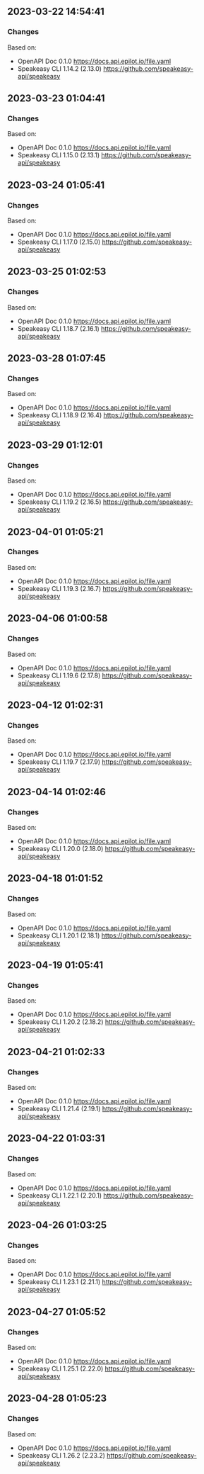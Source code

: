 

## 2023-03-22 14:54:41
### Changes
Based on:
- OpenAPI Doc 0.1.0 https://docs.api.epilot.io/file.yaml
- Speakeasy CLI 1.14.2 (2.13.0) https://github.com/speakeasy-api/speakeasy

## 2023-03-23 01:04:41
### Changes
Based on:
- OpenAPI Doc 0.1.0 https://docs.api.epilot.io/file.yaml
- Speakeasy CLI 1.15.0 (2.13.1) https://github.com/speakeasy-api/speakeasy

## 2023-03-24 01:05:41
### Changes
Based on:
- OpenAPI Doc 0.1.0 https://docs.api.epilot.io/file.yaml
- Speakeasy CLI 1.17.0 (2.15.0) https://github.com/speakeasy-api/speakeasy

## 2023-03-25 01:02:53
### Changes
Based on:
- OpenAPI Doc 0.1.0 https://docs.api.epilot.io/file.yaml
- Speakeasy CLI 1.18.7 (2.16.1) https://github.com/speakeasy-api/speakeasy

## 2023-03-28 01:07:45
### Changes
Based on:
- OpenAPI Doc 0.1.0 https://docs.api.epilot.io/file.yaml
- Speakeasy CLI 1.18.9 (2.16.4) https://github.com/speakeasy-api/speakeasy

## 2023-03-29 01:12:01
### Changes
Based on:
- OpenAPI Doc 0.1.0 https://docs.api.epilot.io/file.yaml
- Speakeasy CLI 1.19.2 (2.16.5) https://github.com/speakeasy-api/speakeasy

## 2023-04-01 01:05:21
### Changes
Based on:
- OpenAPI Doc 0.1.0 https://docs.api.epilot.io/file.yaml
- Speakeasy CLI 1.19.3 (2.16.7) https://github.com/speakeasy-api/speakeasy

## 2023-04-06 01:00:58
### Changes
Based on:
- OpenAPI Doc 0.1.0 https://docs.api.epilot.io/file.yaml
- Speakeasy CLI 1.19.6 (2.17.8) https://github.com/speakeasy-api/speakeasy

## 2023-04-12 01:02:31
### Changes
Based on:
- OpenAPI Doc 0.1.0 https://docs.api.epilot.io/file.yaml
- Speakeasy CLI 1.19.7 (2.17.9) https://github.com/speakeasy-api/speakeasy

## 2023-04-14 01:02:46
### Changes
Based on:
- OpenAPI Doc 0.1.0 https://docs.api.epilot.io/file.yaml
- Speakeasy CLI 1.20.0 (2.18.0) https://github.com/speakeasy-api/speakeasy

## 2023-04-18 01:01:52
### Changes
Based on:
- OpenAPI Doc 0.1.0 https://docs.api.epilot.io/file.yaml
- Speakeasy CLI 1.20.1 (2.18.1) https://github.com/speakeasy-api/speakeasy

## 2023-04-19 01:05:41
### Changes
Based on:
- OpenAPI Doc 0.1.0 https://docs.api.epilot.io/file.yaml
- Speakeasy CLI 1.20.2 (2.18.2) https://github.com/speakeasy-api/speakeasy

## 2023-04-21 01:02:33
### Changes
Based on:
- OpenAPI Doc 0.1.0 https://docs.api.epilot.io/file.yaml
- Speakeasy CLI 1.21.4 (2.19.1) https://github.com/speakeasy-api/speakeasy

## 2023-04-22 01:03:31
### Changes
Based on:
- OpenAPI Doc 0.1.0 https://docs.api.epilot.io/file.yaml
- Speakeasy CLI 1.22.1 (2.20.1) https://github.com/speakeasy-api/speakeasy

## 2023-04-26 01:03:25
### Changes
Based on:
- OpenAPI Doc 0.1.0 https://docs.api.epilot.io/file.yaml
- Speakeasy CLI 1.23.1 (2.21.1) https://github.com/speakeasy-api/speakeasy

## 2023-04-27 01:05:52
### Changes
Based on:
- OpenAPI Doc 0.1.0 https://docs.api.epilot.io/file.yaml
- Speakeasy CLI 1.25.1 (2.22.0) https://github.com/speakeasy-api/speakeasy

## 2023-04-28 01:05:23
### Changes
Based on:
- OpenAPI Doc 0.1.0 https://docs.api.epilot.io/file.yaml
- Speakeasy CLI 1.26.2 (2.23.2) https://github.com/speakeasy-api/speakeasy